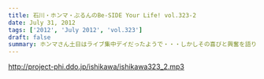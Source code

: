 ```yaml
---
title: 石川・ホンマ・ぶるんのBe-SIDE Your Life! vol.323-2
date: July 31, 2012
tags: ['2012', 'July 2012', 'vol.323']
draft: false
summary: ホンマさん土日はライブ集中デイだったようで・・・しかしその喜びと興奮を語り合える「友」がいないようです。フェイスブックでは呼びかけているようですが・・・ＮＡＭＡＥ
---
```


http://project-phi.ddo.jp/ishikawa/ishikawa323_2.mp3